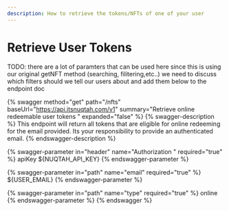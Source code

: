 ```yaml
---
description: How to retrieve the tokens/NFTs of one of your user
---
```


# Retrieve User Tokens

TODO: there are a lot of paramters that can be used here since this is using our original getNFT method (searching, filitering,etc..) we need to discuss which filters should we tell our users about and add them below to the endpoint doc

{% swagger method="get" path="/nfts" baseUrl="https://api.itsnuqtah.com/v1" summary="Retrieve online redeemable user tokens " expanded="false" %}
{% swagger-description %}
This endpoint will return all tokens that are eligible for online redeeming for the email provided. Its your responsibility to provide an authenticated  email.&#x20;
{% endswagger-description %}

{% swagger-parameter in="header" name="Authorization " required="true" %}
apiKey ${NUQTAH\_API\_KEY}
{% endswagger-parameter %}

{% swagger-parameter in="path" name="email" required="true" %}
${USER\_EMAIL}
{% endswagger-parameter %}

{% swagger-parameter in="path" name="type" required="true" %}
online
{% endswagger-parameter %}
{% endswagger %}
